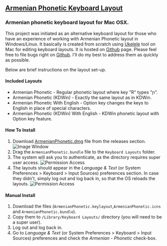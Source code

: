 ## [Armenian Phonetic Keyboard Layout](http://evoyan.org/armenian-phonetic-for-mac)

### Armenian phonetic keyboard layout for Mac OSX.

This project was initiated as an alternative keyboard layout for those who have an experience of working with Armenian Phonetic layout in Windows/Linux. It basically is created from scratch using [Ukelele](http://scripts.sil.org/cms/scripts/page.php?site_id=nrsi&id=ukelele) tool on Mac for editing keyboard layouts. It is hosted on [Github](https://github.com/vahe-evoyan/armenian-phonetic) page. Please feel free to file bugs right on [Github](https://github.com/vahe-evoyan/armenian-phonetic/issues). I'll do my best to address them as quickly as possible.

Below are brief instructions on the layout set-up.

#### Included Layouts

* Armenian Phonetic - Regular phonetic layout where key "R" types "ր".
* Armenian Phonetic (KDWin) - Exactly the same layout as in KDWin.
* Armenian Phonetic With English - Option key changes the keys to English in place of special characters.
* Armenian Phonetic (KDWin) With English - KDWin phonetic layout with Option key feature.

#### How To Install
1. Download [ArmenianPhonetic.dmg](https://github.com/vahe-evoyan/armenian-phonetic/releases/download/v2.1.2/ArmenianPhonetic.dmg) file from the releases section.
![Image Window](/screenshots/dmg-window.png)
2. Drag the `ArmenianPhonetic.bundle` file to the `Keyboard Layouts` folder.
3. The system will ask you to authenticate, as the directory requires super user access.
![Permission Access](/screenshots/authenticate.png)
4. The layouts should appear in the *Language & Text* (or System Preferences > Keyboard > Input Sources) preferences section. In case they didn't, simply log out and log back in, so that the OS reloads the layouts.
![Permission Access](/screenshots/layout-settings.png)

#### Manual Install

1. Download the files (`ArmenianPhonetic.keylayout`,`ArmenianPhonetic.icns` and `ArmenianPhonetic.bundle`).
2. Copy them to `/Library/Keyboard Layouts/` directory (you will need to be a super user).
3. Log out and log back in.
4. Go to *Language & Text* (or System Preferences > Keyboard > Input Sources) preferences and check the *Armenian - Phonetic* check-box.
